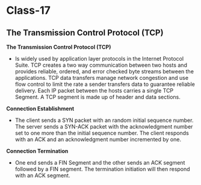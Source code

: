 # Class-17

## The Transmission Control Protocol (TCP)

**The Transmission Control Protocol (TCP)**
 - Is widely used by application layer protocols in the Internet Protocol Suite. TCP creates a two way communication between two hosts and provides reliable, ordered, and error checked byte streams between the applications. TCP data transfers manage network congestion and use flow control to limit the rate a sender transfers data to guarantee reliable delivery. Each IP packet between the hosts carries a single TCP Segment. A TCP segment is made up of header and data sections.

**Connection Establishment**
 - The client sends a SYN packet with an random initial sequence number. The server sends a SYN-ACK packet with the acknowledgment number set to one more than the initial sequence number. The client responds with an ACK and an acknowledgment number incremented by one.

**Connection Termination**
 - One end sends a FIN Segment and the other sends an ACK segment followed by a FIN segment. The termination initiation will then respond with an ACK segment.